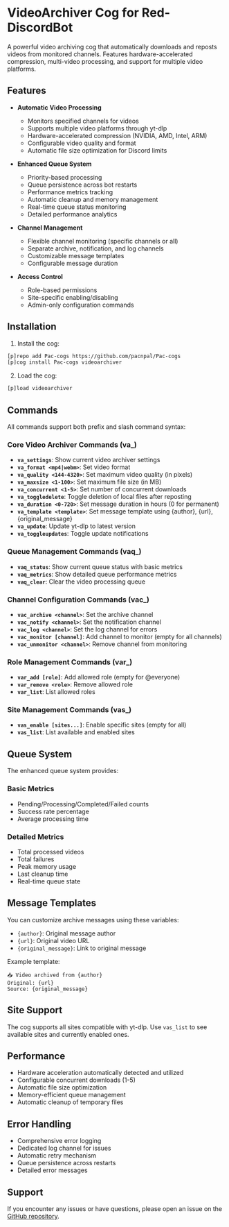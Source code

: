 # VideoArchiver Cog for Red-DiscordBot

A powerful video archiving cog that automatically downloads and reposts videos from monitored channels. Features hardware-accelerated compression, multi-video processing, and support for multiple video platforms.

## Features

- **Automatic Video Processing**
  - Monitors specified channels for videos
  - Supports multiple video platforms through yt-dlp
  - Hardware-accelerated compression (NVIDIA, AMD, Intel, ARM)
  - Configurable video quality and format
  - Automatic file size optimization for Discord limits

- **Enhanced Queue System**
  - Priority-based processing
  - Queue persistence across bot restarts
  - Performance metrics tracking
  - Automatic cleanup and memory management
  - Real-time queue status monitoring
  - Detailed performance analytics

- **Channel Management**
  - Flexible channel monitoring (specific channels or all)
  - Separate archive, notification, and log channels
  - Customizable message templates
  - Configurable message duration

- **Access Control**
  - Role-based permissions
  - Site-specific enabling/disabling
  - Admin-only configuration commands

## Installation

1. Install the cog:
```bash
[p]repo add Pac-cogs https://github.com/pacnpal/Pac-cogs
[p]cog install Pac-cogs videoarchiver
```

2. Load the cog:
```bash
[p]load videoarchiver
```

## Commands

All commands support both prefix and slash command syntax:

### Core Video Archiver Commands (va_)
- **`va_settings`**: Show current video archiver settings
- **`va_format <mp4|webm>`**: Set video format
- **`va_quality <144-4320>`**: Set maximum video quality (in pixels)
- **`va_maxsize <1-100>`**: Set maximum file size (in MB)
- **`va_concurrent <1-5>`**: Set number of concurrent downloads
- **`va_toggledelete`**: Toggle deletion of local files after reposting
- **`va_duration <0-720>`**: Set message duration in hours (0 for permanent)
- **`va_template <template>`**: Set message template using {author}, {url}, {original_message}
- **`va_update`**: Update yt-dlp to latest version
- **`va_toggleupdates`**: Toggle update notifications

### Queue Management Commands (vaq_)
- **`vaq_status`**: Show current queue status with basic metrics
- **`vaq_metrics`**: Show detailed queue performance metrics
- **`vaq_clear`**: Clear the video processing queue

### Channel Configuration Commands (vac_)
- **`vac_archive <channel>`**: Set the archive channel
- **`vac_notify <channel>`**: Set the notification channel
- **`vac_log <channel>`**: Set the log channel for errors
- **`vac_monitor [channel]`**: Add channel to monitor (empty for all channels)
- **`vac_unmonitor <channel>`**: Remove channel from monitoring

### Role Management Commands (var_)
- **`var_add [role]`**: Add allowed role (empty for @everyone)
- **`var_remove <role>`**: Remove allowed role
- **`var_list`**: List allowed roles

### Site Management Commands (vas_)
- **`vas_enable [sites...]`**: Enable specific sites (empty for all)
- **`vas_list`**: List available and enabled sites

## Queue System

The enhanced queue system provides:

### Basic Metrics
- Pending/Processing/Completed/Failed counts
- Success rate percentage
- Average processing time

### Detailed Metrics
- Total processed videos
- Total failures
- Peak memory usage
- Last cleanup time
- Real-time queue state

## Message Templates

You can customize archive messages using these variables:
- `{author}`: Original message author
- `{url}`: Original video URL
- `{original_message}`: Link to original message

Example template:
```
📥 Video archived from {author}
Original: {url}
Source: {original_message}
```

## Site Support

The cog supports all sites compatible with yt-dlp. Use `vas_list` to see available sites and currently enabled ones.

## Performance

- Hardware acceleration automatically detected and utilized
- Configurable concurrent downloads (1-5)
- Automatic file size optimization
- Memory-efficient queue management
- Automatic cleanup of temporary files

## Error Handling

- Comprehensive error logging
- Dedicated log channel for issues
- Automatic retry mechanism
- Queue persistence across restarts
- Detailed error messages

## Support

If you encounter any issues or have questions, please open an issue on the [GitHub repository](https://github.com/pacnpal/Pac-cogs).
